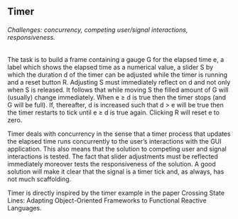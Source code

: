 ## Timer

###### Challenges: concurrency, competing user/signal interactions, responsiveness.

The task is to build a frame containing a gauge G for the elapsed time e, a label which shows the elapsed time as a numerical value, a slider S by which the duration d of the timer can be adjusted while the timer is running and a reset button R. Adjusting S must immediately reflect on d and not only when S is released. It follows that while moving S the filled amount of G will (usually) change immediately. When e ≥ d is true then the timer stops (and G will be full). If, thereafter, d is increased such that d > e will be true then the timer restarts to tick until e ≥ d is true again. Clicking R will reset e to zero.

Timer deals with concurrency in the sense that a timer process that updates the elapsed time runs concurrently to the user’s interactions with the GUI application. This also means that the solution to competing user and signal interactions is tested. The fact that slider adjustments must be reflected immediately moreover tests the responsiveness of the solution. A good solution will make it clear that the signal is a timer tick and, as always, has not much scaffolding.

Timer is directly inspired by the timer example in the paper Crossing State Lines: Adapting Object-Oriented Frameworks to Functional Reactive Languages.

